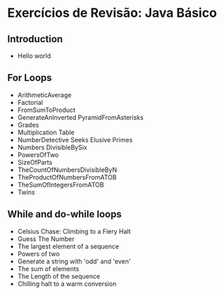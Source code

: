 # Exercícios de Revisão: Java Básico

## Introduction

- Hello world 

## For Loops

- ArithmeticAverage
- Factorial
- FromSumToProduct
- GenerateAnInverted PyramidFromAsterisks
- Grades
- Multiplication Table
- NumberDetective Seeks Elusive Primes
- Numbers DivisibleBySix
- PowersOfTwo
- SizeOfParts
- TheCountOfNumbersDivisibleByN
- TheProductOfNumbersFromATOB
- TheSumOfIntegersFromATOB
- Twins

## While and do-while loops

- Celsius Chase: Climbing to a Fiery Halt
- Guess The Number
- The largest element of a sequence
- Powers of two
- Generate a string with 'odd' and 'even'
- The sum of elements
- The Length of the sequence
- Chilling halt to a warm conversion



